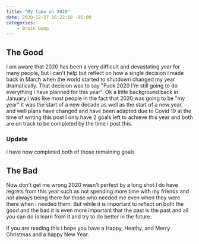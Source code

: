 ```yaml
---
title: "My take on 2020"
date: 2020-12-27 16:22:18 -05:00
categories:
    - Brain Dump
---
```


## The Good
I am aware that 2020 has been a very difficult and devastating year for many people, but i can't help but reflect on how a single decision i made back in March when the world started to shutdown changed my year dramatically. That decision was to say "Fuck 2020 I'm still going to do everything i have planned for this year". Ok a little background back in January i was like most people in the fact that 2020 was going to be "my year" it was the start of a new decade as well as the start of a new year, and well plans have changed and have been adapted due to Covid 19 at the time of writing this post I only have 2 goals left to achieve this year and both are on track to be completed by the time i post this. 

### Update
I have now completed both of those remaining goals

## The Bad
Now don't get me wrong 2020 wasn't perfect by a long shot I do have regrets from this year such as not spending more time with my friends and not always being there for those who needed me even when they were there when i needed them. But while it is important to reflect on both the good and the bad it is even more important that the past is the past and all you can do is learn from it and try to do better in the future.

If you are reading this i hope you have a Happy, Heathy, and Merry Christmas and a happy New Year.
